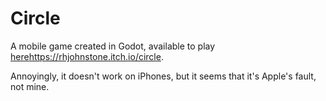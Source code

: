 # Circle

A mobile game created in Godot, available to play [here](https://rhjohnstone.itch.io/circle)https://rhjohnstone.itch.io/circle.

Annoyingly, it doesn't work on iPhones, but it seems that it's Apple's fault, not mine.
